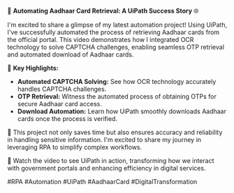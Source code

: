 🤖 **Automating Aadhaar Card Retrieval: A UiPath Success Story** 🌐

I'm excited to share a glimpse of my latest automation project! Using UiPath, I've successfully automated the process of retrieving Aadhaar cards from the official portal. This video demonstrates how I integrated OCR technology to solve CAPTCHA challenges, enabling seamless OTP retrieval and automated download of Aadhaar cards.

🔧 **Key Highlights:**
- **Automated CAPTCHA Solving:** See how OCR technology accurately handles CAPTCHA challenges.
- **OTP Retrieval:** Witness the automated process of obtaining OTPs for secure Aadhaar card access.
- **Download Automation:** Learn how UiPath smoothly downloads Aadhaar cards once the process is verified.

🚀 This project not only saves time but also ensures accuracy and reliability in handling sensitive information. I'm excited to share my journey in leveraging RPA to simplify complex workflows.

🎥 Watch the video to see UiPath in action, transforming how we interact with government portals and enhancing efficiency in digital services.

#RPA #Automation #UiPath #AadhaarCard #DigitalTransformation
